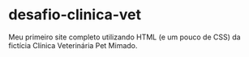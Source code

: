# desafio-clinica-vet
Meu primeiro site completo utilizando HTML (e um pouco de CSS) da fictícia Clínica Veterinária Pet Mimado.
